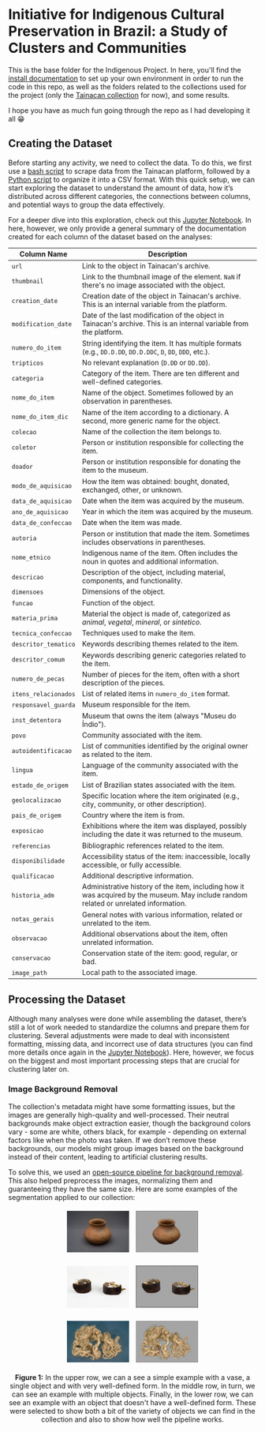 # Initiative for Indigenous Cultural Preservation in Brazil: a Study of Clusters and Communities

This is the base folder for the Indigenous Project. In here, you'll find the [install documentation](https://github.com/Luizerko/master_thesis/tree/main/indigenous_project/INSTALL.md) to set up your own environment in order to run the code in this repo, as well as the folders related to the collections used for the project (only the [Tainacan collection](https://tainacan.museudoindio.gov.br/) for now), and some results.

I hope you have as much fun going through the repo as I had developing it all :grin:

## Creating the Dataset

Before starting any activity, we need to collect the data. To do this, we first use a [bash script](https://github.com/Luizerko/master_thesis/tree/main/indigenous_project/tainacan_collection/scrapping_data.sh) to scrape data from the Tainacan platform, followed by a [Python script](https://github.com/Luizerko/master_thesis/tree/main/indigenous_project/tainacan_collection/creating_dataset.py) to organize it into a CSV format. With this quick setup, we can start exploring the dataset to understand the amount of data, how it’s distributed across different categories, the connections between columns, and potential ways to group the data effectively.

For a deeper dive into this exploration, check out this [Jupyter Notebook](https://github.com/Luizerko/master_thesis/tree/main/indigenous_project/tainacan_collection/dataset_exploration.ipynb). In here, however, we only provide a general summary of the documentation created for each column of the dataset based on the analyses:

| Column Name           | Description                                                                                                                                          |
|-----------------------|------------------------------------------------------------------------------------------------------------------------------------------------------|
| `url`                | Link to the object in Tainacan's archive.                                                                                                           |
| `thumbnail`          | Link to the thumbnail image of the element. `NaN` if there's no image associated with the object.                                                   |
| `creation_date`      | Creation date of the object in Tainacan's archive. This is an internal variable from the platform.                                                   |
| `modification_date`  | Date of the last modification of the object in Tainacan's archive. This is an internal variable from the platform.                                   |
| `numero_do_item`     | String identifying the item. It has multiple formats (e.g., `DD.D.DD`, `DD.D.DDC`, `D`, `DD`, `DDD`, etc.).                                          |
| `tripticos`          | No relevant explanation (`D.DD` or `DD.DD`).                                                                                                        |
| `categoria`          | Category of the item. There are ten different and well-defined categories.                                                                          |
| `nome_do_item`       | Name of the object. Sometimes followed by an observation in parentheses.                                                                            |
| `nome_do_item_dic`   | Name of the item according to a dictionary. A second, more generic name for the object.                                                             |
| `colecao`            | Name of the collection the item belongs to.                                                                                                        |
| `coletor`            | Person or institution responsible for collecting the item.                                                                                         |
| `doador`             | Person or institution responsible for donating the item to the museum.                                                                              |
| `modo_de_aquisicao`  | How the item was obtained: bought, donated, exchanged, other, or unknown.                                                                           |
| `data_de_aquisicao`  | Date when the item was acquired by the museum.                                                                                                      |
| `ano_de_aquisicao`   | Year in which the item was acquired by the museum.                                                                                                 |
| `data_de_confeccao`  | Date when the item was made.                                                                                                                       |
| `autoria`            | Person or institution that made the item. Sometimes includes observations in parentheses.                                                          |
| `nome_etnico`        | Indigenous name of the item. Often includes the noun in quotes and additional information.                                                         |
| `descricao`          | Description of the object, including material, components, and functionality.                                                                      |
| `dimensoes`          | Dimensions of the object.                                                                                                                          |
| `funcao`             | Function of the object.                                                                                                                            |
| `materia_prima`      | Material the object is made of, categorized as *animal*, *vegetal*, *mineral*, or *sintetico*.                                                     |
| `tecnica_confeccao`  | Techniques used to make the item.                                                                                                                  |
| `descritor_tematico` | Keywords describing themes related to the item.                                                                                                    |
| `descritor_comum`    | Keywords describing generic categories related to the item.                                                                                         |
| `numero_de_pecas`    | Number of pieces for the item, often with a short description of the pieces.                                                                       |
| `itens_relacionados` | List of related items in `numero_do_item` format.                                                                                                  |
| `responsavel_guarda` | Museum responsible for the item.                                                                                                                   |
| `inst_detentora`     | Museum that owns the item (always "Museu do Índio").                                                                                               |
| `povo`               | Community associated with the item.                                                                                                               |
| `autoidentificacao`  | List of communities identified by the original owner as related to the item.                                                                       |
| `lingua`             | Language of the community associated with the item.                                                                                               |
| `estado_de_origem`   | List of Brazilian states associated with the item.                                                                                                |
| `geolocalizacao`     | Specific location where the item originated (e.g., city, community, or other description).                                                        |
| `pais_de_origem`     | Country where the item is from.                                                                                                                    |
| `exposicao`          | Exhibitions where the item was displayed, possibly including the date it was returned to the museum.                                               |
| `referencias`        | Bibliographic references related to the item.                                                                                                      |
| `disponibilidade`    | Accessibility status of the item: inaccessible, locally accessible, or fully accessible.                                                           |
| `qualificacao`       | Additional descriptive information.                                                                                                                |
| `historia_adm`       | Administrative history of the item, including how it was acquired by the museum. May include random related or unrelated information.              |
| `notas_gerais`       | General notes with various information, related or unrelated to the item.                                                                          |
| `observacao`         | Additional observations about the item, often unrelated information.                                                                               |
| `conservacao`        | Conservation state of the item: good, regular, or bad.                                                                                            |
| `image_path`         | Local path to the associated image.                                                                                                               |

## Processing the Dataset

Although many analyses were done while assembling the dataset, there’s still a lot of work needed to standardize the columns and prepare them for clustering. Several adjustments were made to deal with inconsistent formatting, missing data, and incorrect use of data structures (you can find more details once again in the [Jupyter Notebook](https://github.com/Luizerko/master_thesis/tree/main/indigenous_project/tainacan_collection/dataset_exploration.ipynb)). Here, however, we focus on the biggest and most important processing steps that are crucial for clustering later on.

### Image Background Removal

The collection's metadata might have some formatting issues, but the images are generally high-quality and well-processed. Their neutral backgrounds make object extraction easier, though the background colors vary - some are white, others black, for example - depending on external factors like when the photo was taken. If we don’t remove these backgrounds, our models might group images based on the background instead of their content, leading to artificial clustering results.

To solve this, we used an [open-source pipeline for background removal](https://huggingface.co/briaai/RMBG-2.0). This also helped preprocess the images, normalizing them and guaranteeing they have the same size. Here are some examples of the segmentation applied to our collection:

<p align="center">
  <img src="assets/vase_br.jpg" alt="Vase BR" width="25%" style="margin: 5px;" />
  <img src="assets/vase_br_r.png" alt="Vase BR Result" width="25%" style="margin: 5px;" />
</p>
<p align="center">
  <img src="assets/bracelet_br.jpg" alt="Bracelet BR" width="25%" style="margin: 5px;" />
  <img src="assets/bracelet_br_r.png" alt="Bracelet BR Result" width="25%" style="margin: 5px;" />
</p>
<p align="center">
  <img src="assets/fiber_br.jpg" alt="Vase BR" width="25%" style="margin: 5px;" />
  <img src="assets/fiber_br_r.png" alt="Vase BR Result" width="25%" style="margin: 5px;" />
</p>

<p align="center">
  <b>Figure 1:</b> In the upper row, we can a see a simple example with a vase, a single object and with very well-defined form. In the middle row, in turn, we can see an example with multiple objects. Finally, in the lower row, we can see an example with an object that doesn't have a well-defined form. These were selected to show both a bit of the variety of objects we can find in the collection and also to show how well the pipeline works.
</p>
